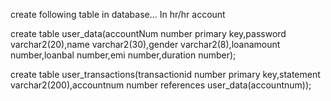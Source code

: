 create following table in database...
In hr/hr account

create table user_data(accountNum number primary key,password varchar2(20),name varchar2(30),gender varchar2(8),loanamount number,loanbal number,emi number,duration number);

create table user_transactions(transactionid number primary key,statement varchar2(200),accountnum number references user_data(accountnum));
